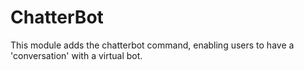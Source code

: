 ChatterBot
====

This module adds the chatterbot command, enabling users to have a 'conversation' with a virtual bot.
